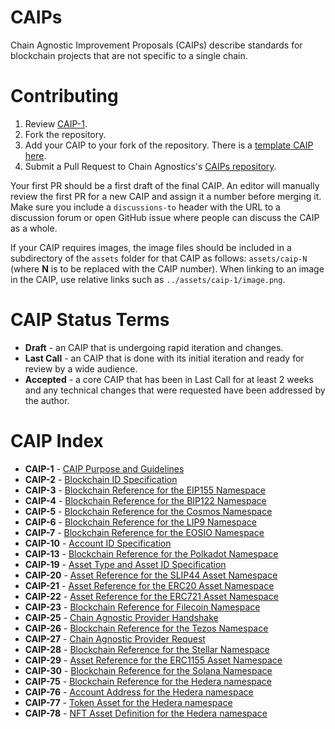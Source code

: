 # CAIPs
Chain Agnostic Improvement Proposals (CAIPs) describe standards for blockchain projects that are not specific to a single chain.

# Contributing

 1. Review [CAIP-1](CAIPs/caip-1.md).
 2. Fork the repository.
 3. Add your CAIP to your fork of the repository. There is a [template CAIP here](caip-template.md).
 4. Submit a Pull Request to Chain Agnostics's [CAIPs repository](https://github.com/ChainAgnostic/CAIPs).

Your first PR should be a first draft of the final CAIP. An editor will manually review the first PR for a new CAIP and assign it a number before merging it. Make sure you include a `discussions-to` header with the URL to a discussion forum or open GitHub issue where people can discuss the CAIP as a whole.

If your CAIP requires images, the image files should be included in a subdirectory of the `assets` folder for that CAIP as follows: `assets/caip-N` (where **N** is to be replaced with the CAIP number). When linking to an image in the CAIP, use relative links such as `../assets/caip-1/image.png`.


# CAIP Status Terms

* **Draft** - an CAIP that is undergoing rapid iteration and changes.
* **Last Call** - an CAIP that is done with its initial iteration and ready for review by a wide audience.
* **Accepted** - a core CAIP that has been in Last Call for at least 2 weeks and any technical changes that were requested have been addressed by the author.

# CAIP Index

* **CAIP-1** - [CAIP Purpose and Guidelines](https://github.com/ChainAgnostic/CAIPs/blob/master/CAIPs/caip-1.md)
* **CAIP-2** - [Blockchain ID Specification](https://github.com/ChainAgnostic/CAIPs/blob/master/CAIPs/caip-2.md)
* **CAIP-3** - [Blockchain Reference for the EIP155 Namespace](https://github.com/ChainAgnostic/CAIPs/blob/master/CAIPs/caip-3.md)
* **CAIP-4** - [Blockchain Reference for the BIP122 Namespace](https://github.com/ChainAgnostic/CAIPs/blob/master/CAIPs/caip-4.md)
* **CAIP-5** - [Blockchain Reference for the Cosmos Namespace](https://github.com/ChainAgnostic/CAIPs/blob/master/CAIPs/caip-5.md)
* **CAIP-6** - [Blockchain Reference for the LIP9 Namespace](https://github.com/ChainAgnostic/CAIPs/blob/master/CAIPs/caip-6.md)
* **CAIP-7** - [Blockchain Reference for the EOSIO Namespace](https://github.com/ChainAgnostic/CAIPs/blob/master/CAIPs/caip-7.md)
* **CAIP-10** - [Account ID Specification](https://github.com/ChainAgnostic/CAIPs/blob/master/CAIPs/caip-10.md)
* **CAIP-13** - [Blockchain Reference for the Polkadot Namespace](https://github.com/ChainAgnostic/CAIPs/blob/master/CAIPs/caip-13.md)
* **CAIP-19** - [Asset Type and Asset ID Specification](https://github.com/ChainAgnostic/CAIPs/blob/master/CAIPs/caip-19.md)
* **CAIP-20** - [Asset Reference for the SLIP44 Asset Namespace](https://github.com/ChainAgnostic/CAIPs/blob/master/CAIPs/caip-20.md)
* **CAIP-21** - [Asset Reference for the ERC20 Asset Namespace](https://github.com/ChainAgnostic/CAIPs/blob/master/CAIPs/caip-21.md)
* **CAIP-22** - [Asset Reference for the ERC721 Asset Namespace](https://github.com/ChainAgnostic/CAIPs/blob/master/CAIPs/caip-22.md)
* **CAIP-23** - [Blockchain Reference for Filecoin Namespace](https://github.com/ChainAgnostic/CAIPs/blob/master/CAIPs/caip-23.md)
* **CAIP-25** - [Chain Agnostic Provider Handshake](https://github.com/ChainAgnostic/CAIPs/blob/master/CAIPs/caip-25.md)
* **CAIP-26** - [Blockchain Reference for the Tezos Namespace](https://github.com/ChainAgnostic/CAIPs/blob/master/CAIPs/caip-26.md)
* **CAIP-27** - [Chain Agnostic Provider Request](https://github.com/ChainAgnostic/CAIPs/blob/master/CAIPs/caip-27.md)
* **CAIP-28** - [Blockchain Reference for the Stellar Namespace](https://github.com/ChainAgnostic/CAIPs/blob/master/CAIPs/caip-28.md)
* **CAIP-29** - [Asset Reference for the ERC1155 Asset Namespace](https://github.com/ChainAgnostic/CAIPs/blob/master/CAIPs/caip-29.md)
* **CAIP-30** - [Blockchain Reference for the Solana Namespace](https://github.com/ChainAgnostic/CAIPs/blob/master/CAIPs/caip-30.md)
* **CAIP-75** - [Blockchain Reference for the Hedera namespace](https://github.com/ChainAgnostic/CAIPs/blob/master/CAIPs/caip-75.md)
* **CAIP-76** - [Account Address for the Hedera namespace](https://github.com/ChainAgnostic/CAIPs/blob/master/CAIPs/caip-76.md)
* **CAIP-77** - [Token Asset for the Hedera namespace](https://github.com/ChainAgnostic/CAIPs/blob/master/CAIPs/caip-77.md)
* **CAIP-78** - [NFT Asset Definition for the Hedera namespace](https://github.com/ChainAgnostic/CAIPs/blob/master/CAIPs/caip-78.md)